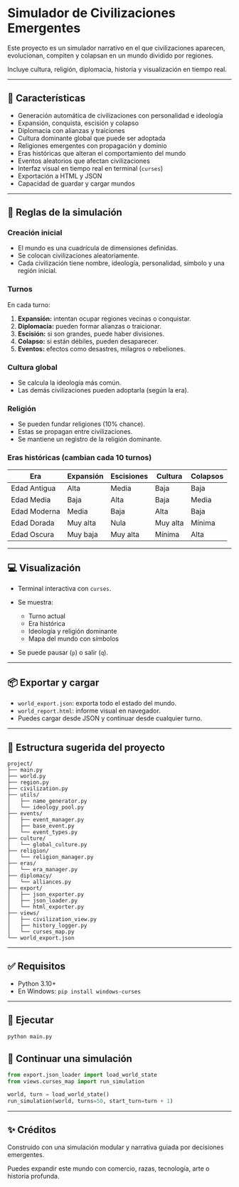 # Simulador de Civilizaciones Emergentes

Este proyecto es un simulador narrativo en el que civilizaciones aparecen, evolucionan, compiten y colapsan en un mundo dividido por regiones.

Incluye cultura, religión, diplomacia, historia y visualización en tiempo real.

---

## 🧠 Características

* Generación automática de civilizaciones con personalidad e ideología
* Expansión, conquista, escisión y colapso
* Diplomacia con alianzas y traiciones
* Cultura dominante global que puede ser adoptada
* Religiones emergentes con propagación y dominio
* Eras históricas que alteran el comportamiento del mundo
* Eventos aleatorios que afectan civilizaciones
* Interfaz visual en tiempo real en terminal (`curses`)
* Exportación a HTML y JSON
* Capacidad de guardar y cargar mundos

---

## 🔄 Reglas de la simulación

### Creación inicial

* El mundo es una cuadrícula de dimensiones definidas.
* Se colocan civilizaciones aleatoriamente.
* Cada civilización tiene nombre, ideología, personalidad, símbolo y una región inicial.

### Turnos

En cada turno:

1. **Expansión:** intentan ocupar regiones vecinas o conquistar.
2. **Diplomacia:** pueden formar alianzas o traicionar.
3. **Escisión:** si son grandes, puede haber divisiones.
4. **Colapso:** si están débiles, pueden desaparecer.
5. **Eventos:** efectos como desastres, milagros o rebeliones.

### Cultura global

* Se calcula la ideología más común.
* Las demás civilizaciones pueden adoptarla (según la era).

### Religión

* Se pueden fundar religiones (10% chance).
* Estas se propagan entre civilizaciones.
* Se mantiene un registro de la religión dominante.

### Eras históricas (cambian cada 10 turnos)

| Era          | Expansión | Escisiones | Cultura  | Colapsos |
| ------------ | --------- | ---------- | -------- | -------- |
| Edad Antigua | Alta      | Media      | Baja     | Baja     |
| Edad Media   | Baja      | Alta       | Baja     | Media    |
| Edad Moderna | Media     | Baja       | Alta     | Baja     |
| Edad Dorada  | Muy alta  | Nula       | Muy alta | Mínima   |
| Edad Oscura  | Muy baja  | Muy alta   | Mínima   | Alta     |

---

## 💻 Visualización

* Terminal interactiva con `curses`.
* Se muestra:

  * Turno actual
  * Era histórica
  * Ideología y religión dominante
  * Mapa del mundo con símbolos
* Se puede pausar (`p`) o salir (`q`).

---

## 📦 Exportar y cargar

* `world_export.json`: exporta todo el estado del mundo.
* `world_report.html`: informe visual en navegador.
* Puedes cargar desde JSON y continuar desde cualquier turno.

---

## 📂 Estructura sugerida del proyecto

```
project/
├── main.py
├── world.py
├── region.py
├── civilization.py
├── utils/
│   ├── name_generator.py
│   └── ideology_pool.py
├── events/
│   ├── event_manager.py
│   ├── base_event.py
│   └── event_types.py
├── culture/
│   └── global_culture.py
├── religion/
│   └── religion_manager.py
├── eras/
│   └── era_manager.py
├── diplomacy/
│   └── alliances.py
├── export/
│   ├── json_exporter.py
│   ├── json_loader.py
│   └── html_exporter.py
├── views/
│   ├── civilization_view.py
│   ├── history_logger.py
│   └── curses_map.py
└── world_export.json
```

---

## ✅ Requisitos

* Python 3.10+
* En Windows: `pip install windows-curses`

---

## 🧪 Ejecutar

```bash
python main.py
```

## 🔁 Continuar una simulación

```python
from export.json_loader import load_world_state
from views.curses_map import run_simulation

world, turn = load_world_state()
run_simulation(world, turns=50, start_turn=turn + 1)
```

---

## ✨ Créditos

Construido con una simulación modular y narrativa guiada por decisiones emergentes.

Puedes expandir este mundo con comercio, razas, tecnología, arte o historia profunda.
